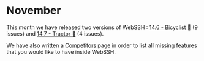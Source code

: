 # November
This month we have released two versions of WebSSH : [14.6 - Bicyclist :bicyclist:](/documentation/changelog/14.6/) (9 issues) and [14.7 - Tractor :tractor:](/documentation/changelog/14.7/) (4 issues).

We have also written a [Competitors](/documentation/competitors) page in order to list all missing features that you would like to have inside WebSSH.